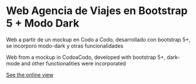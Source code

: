 # Web Agencia de Viajes en Bootstrap 5 + Modo Dark

Web a partir de un mockup en Codo a Codo, desarrollado con bootstrap 5+, se incorporo modo-dark y otras funcionalidades

Web from a mockup in CodoaCodo, developed with bootstrap 5+, dark-mode and other functionalities were incorporated

[See the online view](https://tpcodo1-2c7f37.netlify.app/)
